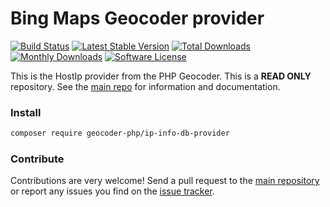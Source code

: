 # Bing Maps Geocoder provider
[![Build Status](https://travis-ci.org/geocoder-php/ip-info-db-provider.svg?branch=master)](http://travis-ci.org/geocoder-php/ip-info-db-provider)
[![Latest Stable Version](https://poser.pugx.org/geocoder-php/ip-info-db-provider/v/stable)](https://packagist.org/packages/geocoder-php/ip-info-db-provider)
[![Total Downloads](https://poser.pugx.org/geocoder-php/ip-info-db-provider/downloads)](https://packagist.org/packages/geocoder-php/ip-info-db-provider)
[![Monthly Downloads](https://poser.pugx.org/geocoder-php/ip-info-db-provider/d/monthly.png)](https://packagist.org/packages/geocoder-php/ip-info-db-provider)
[![Software License](https://img.shields.io/badge/license-MIT-brightgreen.svg?style=flat-square)](LICENSE)

This is the HostIp provider from the PHP Geocoder. This is a **READ ONLY** repository. See the
[main repo](https://github.com/geocoder-php/Geocoder) for information and documentation. 

### Install

```bash
composer require geocoder-php/ip-info-db-provider
```

### Contribute

Contributions are very welcome! Send a pull request to the [main repository](https://github.com/geocoder-php/Geocoder) or 
report any issues you find on the [issue tracker](https://github.com/geocoder-php/Geocoder/issues).
